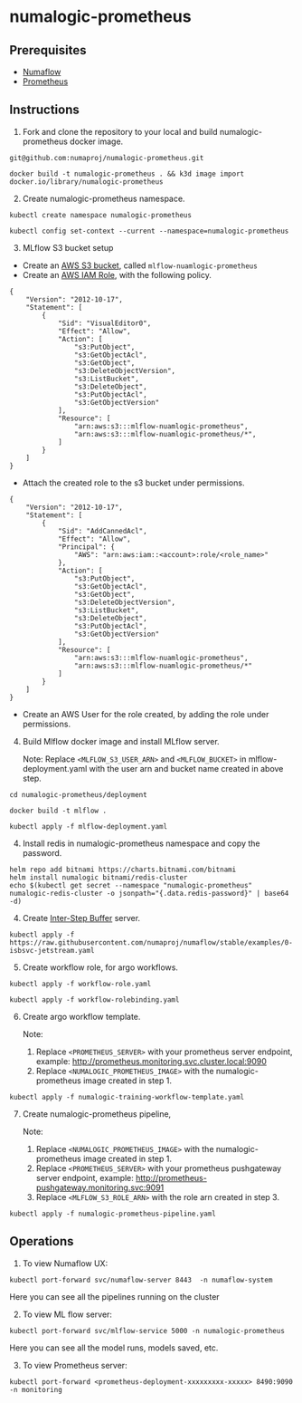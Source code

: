 # numalogic-prometheus

## Prerequisites
- [Numaflow](https://numaflow.numaproj.io/quick-start/#installation)
- [Prometheus](https://prometheus.io/docs/prometheus/latest/getting_started/)


## Instructions
1. Fork and clone the repository to your local and build numalogic-prometheus docker image.

```shell
git@github.com:numaproj/numalogic-prometheus.git

docker build -t numalogic-prometheus . && k3d image import docker.io/library/numalogic-prometheus
```

2. Create numalogic-prometheus namespace.
```shell
kubectl create namespace numalogic-prometheus

kubectl config set-context --current --namespace=numalogic-prometheus
```

3. MLflow S3 bucket setup
- Create an [AWS S3 bucket](https://docs.aws.amazon.com/AmazonS3/latest/userguide/create-bucket-overview.html), called `mlflow-nuamlogic-prometheus`
- Create an [AWS IAM Role](https://docs.aws.amazon.com/IAM/latest/UserGuide/id_roles_create.html), with the following policy.
```shell
{
    "Version": "2012-10-17",
    "Statement": [
        {
            "Sid": "VisualEditor0",
            "Effect": "Allow",
            "Action": [
                "s3:PutObject",
                "s3:GetObjectAcl",
                "s3:GetObject",
                "s3:DeleteObjectVersion",
                "s3:ListBucket",
                "s3:DeleteObject",
                "s3:PutObjectAcl",
                "s3:GetObjectVersion"
            ],
            "Resource": [
                "arn:aws:s3:::mlflow-nuamlogic-prometheus",
                "arn:aws:s3:::mlflow-nuamlogic-prometheus/*",
            ]
        }
    ]
}
```
- Attach the created role to the s3 bucket under permissions.
```shell
{
    "Version": "2012-10-17",
    "Statement": [
        {
            "Sid": "AddCannedAcl",
            "Effect": "Allow",
            "Principal": {
                "AWS": "arn:aws:iam::<account>:role/<role_name>"
            },
            "Action": [
                "s3:PutObject",
                "s3:GetObjectAcl",
                "s3:GetObject",
                "s3:DeleteObjectVersion",
                "s3:ListBucket",
                "s3:DeleteObject",
                "s3:PutObjectAcl",
                "s3:GetObjectVersion"
            ],
            "Resource": [
                "arn:aws:s3:::mlflow-nuamlogic-prometheus",
                "arn:aws:s3:::mlflow-nuamlogic-prometheus/*"
            ]
        }
    ]
}
```

- Create an AWS User for the role created, by adding the role under permissions.

4. Build Mlflow docker image and install MLflow server. 

    Note: Replace `<MLFLOW_S3_USER_ARN>` and `<MLFLOW_BUCKET>` in mlflow-deployment.yaml with the user arn and bucket name created in above step.

```shell
cd numalogic-prometheus/deployment

docker build -t mlflow .

kubectl apply -f mlflow-deployment.yaml
```

4. Install redis in numalogic-prometheus namespace and copy the password.
```shell
helm repo add bitnami https://charts.bitnami.com/bitnami
helm install numalogic bitnami/redis-cluster
echo $(kubectl get secret --namespace "numalogic-prometheus" numalogic-redis-cluster -o jsonpath="{.data.redis-password}" | base64 -d)
```

4. Create [Inter-Step Buffer](https://numaflow.numaproj.io/inter-step-buffer/) server.
```shell
kubectl apply -f https://raw.githubusercontent.com/numaproj/numaflow/stable/examples/0-isbsvc-jetstream.yaml
```

5. Create workflow role, for argo workflows.

```
kubectl apply -f workflow-role.yaml

kubectl apply -f workflow-rolebinding.yaml
```

6. Create argo workflow template. 
   
    Note:
     1. Replace `<PROMETHEUS_SERVER>` with your prometheus server endpoint, example: http://prometheus.monitoring.svc.cluster.local:9090
     2. Replace `<NUMALOGIC_PROMETHEUS_IMAGE>` with the numalogic-prometheus image created in step 1.
```
kubectl apply -f numalogic-training-workflow-template.yaml
```

7. Create numalogic-prometheus pipeline, 
   
    Note: 
    1. Replace `<NUMALOGIC_PROMETHEUS_IMAGE>` with the numalogic-prometheus image created in step 1.
    2. Replace `<PROMETHEUS_SERVER>` with your prometheus pushgateway server endpoint, example: http://prometheus-pushgateway.monitoring.svc:9091
    3. Replace `<MLFLOW_S3_ROLE_ARN>` with the role arn created in step 3.
```
kubectl apply -f numalogic-prometheus-pipeline.yaml
```


## Operations

1. To view Numaflow UX:
```
kubectl port-forward svc/numaflow-server 8443  -n numaflow-system
```

Here you can see all the pipelines running on the cluster

2. To view ML flow server:
```
kubectl port-forward svc/mlflow-service 5000 -n numalogic-prometheus
```

Here you can see all the model runs, models saved, etc.

3. To view Prometheus server:
```
kubectl port-forward <prometheus-deployment-xxxxxxxxx-xxxxx> 8490:9090 -n monitoring
```



